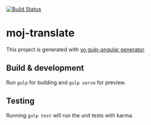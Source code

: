 [![Build Status](https://travis-ci.org/ronaldallanmojica/mojTranslate.svg?branch=master)](https://travis-ci.org/ronaldallanmojica/mojTranslate)

# moj-translate

This project is generated with [yo gulp-angular generator](https://github.com/Swiip/generator-gulp-angular).

## Build & development

Run `gulp` for building and `gulp serve` for preview.

## Testing

Running `gulp test` will run the unit tests with karma.

